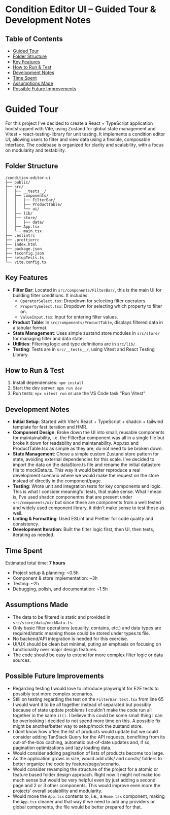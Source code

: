# Condition Editor UI – Guided Tour & Development Notes

## Table of Contents

- [Guided Tour](#guided-tour)
- [Folder Structure](#folder-structure)
- [Key Features](#key-features)
- [How to Run & Test](#how-to-run--test)
- [Development Notes](#development-notes)
- [Time Spent](#time-spent)
- [Assumptions Made](#assumptions-made)
- [Possible Future Improvements](#possible-future-improvements)

# Guided Tour

For this project I've decided to create a React + TypeScript application bootstrapped with Vite, using Zustand for global state management and Vitest + react-testing-library for unit testing. It implements a condition editor UI, allowing users to filter and view data using a flexible, composable interface. The codebase is organized for clarity and scalability, with a focus on modularity and testability.

## Folder Structure

```
/condition-editor-ui
├── public/
├── src/
│   ├── __tests__/
│   ├── components/
│   │   ├── FilterBar/
│   │   ├── ProductTable/
│   │   └── ui/
│   ├── lib/
│   ├── store/
│   │   ├── data/
│   ├── App.tsx
│   └── main.tsx
├── .eslintrc
├── .prettierrc
├── index.html
├── package.json
├── tsconfig.json
├── setupTests.ts
└── vite.config.ts
```

## Key Features

- **Filter Bar**: Located in `src/components/FilterBar/`, this is the main UI for building filter conditions. It includes:
  - `OperatorSelect.tsx`: Dropdown for selecting filter operators.
  - `PropertySelect.tsx`: Dropdown for selecting which property to filter on.
  - `ValueInput.tsx`: Input for entering filter values.
- **Product Table**: In `src/components/ProductTable`, displays filtered data in a tabular format.
- **State Management**: Uses simple zustand store modules in `src/store/` for managing filter and data state.
- **Utilities**: Filtering logic and type definitions are in `src/lib/`.
- **Testing**: Tests are in `src/__tests__/`, using Vitest and React Testing Library.

## How to Run & Test

1. Install dependencies: `npm install`
2. Start the dev server: `npm run dev`
3. Run tests: `npx vitest run` or use the VS Code task "Run Vitest"

## Development Notes

- **Initial Setup**: Started with Vite's React + TypeScript + shadcn + tailwind template for fast iteration and HMR.
- **Component Design**: Broke down the UI into small, reusable components for maintainability, i.e. the FilterBar component was all in a single file but broke it down for readability and maintanability. App.tsx and ProductTable.tsx as simple as they are, do not need to be broken down.
- **State Management**: Chose a simple custom Zustand store pattern for state, avoiding external dependencies for this scale. I've decided to import the data on the dataStore.ts file and rename the initial datastore file to mockData.ts. This way it would better reproduce a real development scenario where we would make the request on the store instead of directly in the component/page.
- **Testing**: Wrote unit and integration tests for key components and logic. This is what I consider meaningful tests, that make sense. What I mean is, I've used shadcn componentns that are present under `src/components/ui/` but since these are components from a well tested and widely used component library, it didn't make sense to test those as well.
- **Linting & Formatting**: Used ESLint and Prettier for code quality and consistency.
- **Development Iteration**: Built the filter logic first, then UI, then tests, iterating as needed.

## Time Spent

Estimated total time: **7 hours**

- Project setup & planning: ~0.5h
- Component & store implementation: ~3h
- Testing: ~2h
- Debugging, polish, and documentation: ~1.5h

## Assumptions Made

- The data to be filtered is static and provided in `src/store/data/mockData.ts`.
- Only basic filter operations (equality, contains, etc.) and data types are required/static meaning those could be stored under types.ts file.
- No backend/API integration is needed for this exercise.
- UI/UX should be clean but minimal, puting an emphasis on focusing on functionality over major design features.
- The code should be easy to extend for more complex filter logic or data sources.

## Possible Future Improvements

- Regarding testing I would love to introduce playwright for E2E tests to possibly test more complex scenarios.
- Still on testing regarding the test on the `FilterBar.test.tsx` from line 65 I would want it to be all together instead of separated but possibly because of state update problems I couldn't make the code run all together in the same `it()`. I believe this could be some small thing I can be overlooking I decided to not spend more time on this. A possible fix might be another/better way to setup/mock the zustand store.
- I dont know how often the list of products would update but we could consider adding TanStack Query for the API requests, benefiting from its out-of-the-box caching, automatic out-of-date updates and, if so, pagination optimizations and lazy loading data.
- Would consider adding pagination of lists of products become too large.
- As the application grows in size, would add utils/ and consts/ folders to better organize the code by feature/page/scenario.
- Would consider revamping the structure of the project for a atomic or feature based folder design approach. Right now it might not make too much sense but would be very helpful even by just adding a second page and 2 or 3 other components. This would improve even more the projects' overall scalability and modularity.
- Would move the `App.tsx` contents to, i.e., a `Home.tsx` component, making the `App.tsx` cleaner and that way if we need to add any providers or global components, the file would be better prepared for that.

